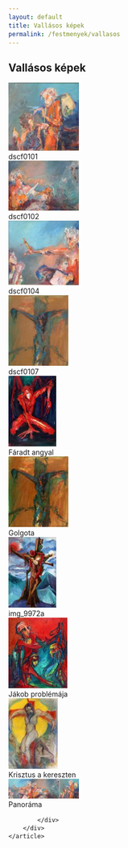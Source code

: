 ```yaml
---
layout: default
title: Vallásos képek
permalink: /festmenyek/vallasos
---
```


<script>
	window.addEvent("domready", function () {
		new boxplus($$("a.phocagallerycboxplus"),{"theme":"darkrounded","autocenter":1,"autofit":1,"slideshow":4000,"loop":0,"captions":"bottom","thumbs":"inside","width":680,"height":531,"duration":250,"transition":"quad","contextmenu":1, phocamethod:1});
		new boxplus($$("a.phocagallerycboxplusi"),{"theme":"darkrounded","autocenter":1,"autofit":1,"slideshow":4000,"loop":0,"captions":"bottom","thumbs":"hide","width":680,"height":531,"duration":250,"transition":"quad","contextmenu":1, phocamethod:1});
		new boxplus($$("a.phocagallerycboxpluso"),{"theme":"darkrounded","autocenter":1,"autofit": false,"slideshow": false,"loop":false,"captions":"none","thumbs":"hide","width":680,"height":531,"duration":0,"transition":"linear","contextmenu":false, phocamethod:2});
	});
</script>


<div class="art-layout-cell art-content">
	<article class="art-post art-messages" style="display: none;">
		<div class="art-postcontent clearfix">
			<div id="system-message-container"></div>
		</div>
	</article>
    <article class="art-post">
		<div class="art-postcontent clearfix">
			<div id="phocagallery" class="pg-category-view pg-cv">
				<div class="page-header">
					<h1>Vallásos képek</h1>
				</div>
				<div id="pg-icons"></div>
				<div style="clear:both"></div>
				<div id="pg-msnr-container"></div>

<div class="pg-cv-box item">
 <div class="pg-cv-box-img pg-box1">
  <div class="pg-box2">
   <div class="pg-box3">
<a class="phocagallerycboxplus" title="dscf0101" href="images/festmenyek/vallasos/thumbs/phoca_thumb_l_dscf0101.jpg" rel="phocagallerycboxplus"><img src="images/festmenyek/vallasos/thumbs/phoca_thumb_m_dscf0101.jpg" alt="" class="pg-image"></a>
</div></div></div>
<div class="pg-cv-name">dscf0101</div></div>


<div class="pg-cv-box item">
 <div class="pg-cv-box-img pg-box1">
  <div class="pg-box2">
   <div class="pg-box3">
<a class="phocagallerycboxplus" title="dscf0102" href="images/festmenyek/vallasos/thumbs/phoca_thumb_l_dscf0102.jpg" rel="phocagallerycboxplus"><img src="images/festmenyek/vallasos/thumbs/phoca_thumb_m_dscf0102.jpg" alt="" class="pg-image"></a>
</div></div></div>
<div class="pg-cv-name">dscf0102</div></div>


<div class="pg-cv-box item">
 <div class="pg-cv-box-img pg-box1">
  <div class="pg-box2">
   <div class="pg-box3">
<a class="phocagallerycboxplus" title="dscf0104" href="images/festmenyek/vallasos/thumbs/phoca_thumb_l_dscf0104.jpg" rel="phocagallerycboxplus"><img src="images/festmenyek/vallasos/thumbs/phoca_thumb_m_dscf0104.jpg" alt="" class="pg-image"></a>
</div></div></div>
<div class="pg-cv-name">dscf0104</div></div>


<div class="pg-cv-box item">
 <div class="pg-cv-box-img pg-box1">
  <div class="pg-box2">
   <div class="pg-box3">
<a class="phocagallerycboxplus" title="dscf0107" href="images/festmenyek/vallasos/thumbs/phoca_thumb_l_dscf0107.jpg" rel="phocagallerycboxplus"><img src="images/festmenyek/vallasos/thumbs/phoca_thumb_m_dscf0107.jpg" alt="" class="pg-image"></a>
</div></div></div>
<div class="pg-cv-name">dscf0107</div></div>


<div class="pg-cv-box item">
 <div class="pg-cv-box-img pg-box1">
  <div class="pg-box2">
   <div class="pg-box3">
<a class="phocagallerycboxplus" title="Fáradt angyal" href="images/festmenyek/vallasos/thumbs/phoca_thumb_l_fradt%20angyal%2096-9477a.jpg" rel="phocagallerycboxplus"><img src="images/festmenyek/vallasos/thumbs/phoca_thumb_m_fradt%20angyal%2096-9477a.jpg" alt="" class="pg-image"></a>
</div></div></div>
<div class="pg-cv-name">Fáradt angyal</div></div>


<div class="pg-cv-box item">
 <div class="pg-cv-box-img pg-box1">
  <div class="pg-box2">
   <div class="pg-box3">
<a class="phocagallerycboxplus" title="Golgota" href="images/festmenyek/vallasos/thumbs/phoca_thumb_l_golgota%203-9441a.jpg" rel="phocagallerycboxplus"><img src="images/festmenyek/vallasos/thumbs/phoca_thumb_m_golgota%203-9441a.jpg" alt="" class="pg-image"></a>
</div></div></div>
<div class="pg-cv-name">Golgota</div></div>


<div class="pg-cv-box item">
 <div class="pg-cv-box-img pg-box1">
  <div class="pg-box2">
   <div class="pg-box3">
<a class="phocagallerycboxplus" title="img_9972a" href="images/festmenyek/vallasos/thumbs/phoca_thumb_l_img_9972a.jpg" rel="phocagallerycboxplus"><img src="images/festmenyek/vallasos/thumbs/phoca_thumb_m_img_9972a.jpg" alt="" class="pg-image"></a>
</div></div></div>
<div class="pg-cv-name">img_9972a</div></div>


<div class="pg-cv-box item">
 <div class="pg-cv-box-img pg-box1">
  <div class="pg-box2">
   <div class="pg-box3">
<a class="phocagallerycboxplus" title="Jákob problémája" href="images/festmenyek/vallasos/thumbs/phoca_thumb_l_jkob%20problmja%204-9475a.jpg" rel="phocagallerycboxplus"><img src="images/festmenyek/vallasos/thumbs/phoca_thumb_m_jkob%20problmja%204-9475a.jpg" alt="" class="pg-image"></a>
</div></div></div>
<div class="pg-cv-name">Jákob problémája</div></div>


<div class="pg-cv-box item">
 <div class="pg-cv-box-img pg-box1">
  <div class="pg-box2">
   <div class="pg-box3">
<a class="phocagallerycboxplus" title="Krisztus a kereszten" href="images/festmenyek/vallasos/thumbs/phoca_thumb_l_krisztus%20a21-9932%20a.jpg" rel="phocagallerycboxplus"><img src="images/festmenyek/vallasos/thumbs/phoca_thumb_m_krisztus%20a21-9932%20a.jpg" alt="" class="pg-image"></a>
</div></div></div>
<div class="pg-cv-name">Krisztus a kereszten</div></div>


<div class="pg-cv-box item">
 <div class="pg-cv-box-img pg-box1">
  <div class="pg-box2">
   <div class="pg-box3">
<a class="phocagallerycboxplus" title="Panoráma" href="images/festmenyek/vallasos/thumbs/phoca_thumb_l_panorama.jpg" rel="phocagallerycboxplus"><img src="images/festmenyek/vallasos/thumbs/phoca_thumb_m_panorama.jpg" alt="" class="pg-image"></a>
</div></div></div>
<div class="pg-cv-name">Panoráma</div></div>

			</div>
		</div>
    </article>
</div>
